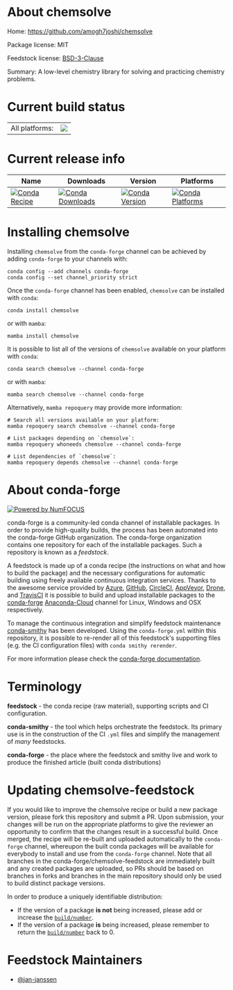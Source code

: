 About chemsolve
===============

Home: https://github.com/amogh7joshi/chemsolve

Package license: MIT

Feedstock license: [BSD-3-Clause](https://github.com/conda-forge/chemsolve-feedstock/blob/main/LICENSE.txt)

Summary: A low-level chemistry library for solving and practicing chemistry problems.

Current build status
====================


<table><tr><td>All platforms:</td>
    <td>
      <a href="https://dev.azure.com/conda-forge/feedstock-builds/_build/latest?definitionId=17110&branchName=main">
        <img src="https://dev.azure.com/conda-forge/feedstock-builds/_apis/build/status/chemsolve-feedstock?branchName=main">
      </a>
    </td>
  </tr>
</table>

Current release info
====================

| Name | Downloads | Version | Platforms |
| --- | --- | --- | --- |
| [![Conda Recipe](https://img.shields.io/badge/recipe-chemsolve-green.svg)](https://anaconda.org/conda-forge/chemsolve) | [![Conda Downloads](https://img.shields.io/conda/dn/conda-forge/chemsolve.svg)](https://anaconda.org/conda-forge/chemsolve) | [![Conda Version](https://img.shields.io/conda/vn/conda-forge/chemsolve.svg)](https://anaconda.org/conda-forge/chemsolve) | [![Conda Platforms](https://img.shields.io/conda/pn/conda-forge/chemsolve.svg)](https://anaconda.org/conda-forge/chemsolve) |

Installing chemsolve
====================

Installing `chemsolve` from the `conda-forge` channel can be achieved by adding `conda-forge` to your channels with:

```
conda config --add channels conda-forge
conda config --set channel_priority strict
```

Once the `conda-forge` channel has been enabled, `chemsolve` can be installed with `conda`:

```
conda install chemsolve
```

or with `mamba`:

```
mamba install chemsolve
```

It is possible to list all of the versions of `chemsolve` available on your platform with `conda`:

```
conda search chemsolve --channel conda-forge
```

or with `mamba`:

```
mamba search chemsolve --channel conda-forge
```

Alternatively, `mamba repoquery` may provide more information:

```
# Search all versions available on your platform:
mamba repoquery search chemsolve --channel conda-forge

# List packages depending on `chemsolve`:
mamba repoquery whoneeds chemsolve --channel conda-forge

# List dependencies of `chemsolve`:
mamba repoquery depends chemsolve --channel conda-forge
```


About conda-forge
=================

[![Powered by
NumFOCUS](https://img.shields.io/badge/powered%20by-NumFOCUS-orange.svg?style=flat&colorA=E1523D&colorB=007D8A)](https://numfocus.org)

conda-forge is a community-led conda channel of installable packages.
In order to provide high-quality builds, the process has been automated into the
conda-forge GitHub organization. The conda-forge organization contains one repository
for each of the installable packages. Such a repository is known as a *feedstock*.

A feedstock is made up of a conda recipe (the instructions on what and how to build
the package) and the necessary configurations for automatic building using freely
available continuous integration services. Thanks to the awesome service provided by
[Azure](https://azure.microsoft.com/en-us/services/devops/), [GitHub](https://github.com/),
[CircleCI](https://circleci.com/), [AppVeyor](https://www.appveyor.com/),
[Drone](https://cloud.drone.io/welcome), and [TravisCI](https://travis-ci.com/)
it is possible to build and upload installable packages to the
[conda-forge](https://anaconda.org/conda-forge) [Anaconda-Cloud](https://anaconda.org/)
channel for Linux, Windows and OSX respectively.

To manage the continuous integration and simplify feedstock maintenance
[conda-smithy](https://github.com/conda-forge/conda-smithy) has been developed.
Using the ``conda-forge.yml`` within this repository, it is possible to re-render all of
this feedstock's supporting files (e.g. the CI configuration files) with ``conda smithy rerender``.

For more information please check the [conda-forge documentation](https://conda-forge.org/docs/).

Terminology
===========

**feedstock** - the conda recipe (raw material), supporting scripts and CI configuration.

**conda-smithy** - the tool which helps orchestrate the feedstock.
                   Its primary use is in the construction of the CI ``.yml`` files
                   and simplify the management of *many* feedstocks.

**conda-forge** - the place where the feedstock and smithy live and work to
                  produce the finished article (built conda distributions)


Updating chemsolve-feedstock
============================

If you would like to improve the chemsolve recipe or build a new
package version, please fork this repository and submit a PR. Upon submission,
your changes will be run on the appropriate platforms to give the reviewer an
opportunity to confirm that the changes result in a successful build. Once
merged, the recipe will be re-built and uploaded automatically to the
`conda-forge` channel, whereupon the built conda packages will be available for
everybody to install and use from the `conda-forge` channel.
Note that all branches in the conda-forge/chemsolve-feedstock are
immediately built and any created packages are uploaded, so PRs should be based
on branches in forks and branches in the main repository should only be used to
build distinct package versions.

In order to produce a uniquely identifiable distribution:
 * If the version of a package **is not** being increased, please add or increase
   the [``build/number``](https://docs.conda.io/projects/conda-build/en/latest/resources/define-metadata.html#build-number-and-string).
 * If the version of a package **is** being increased, please remember to return
   the [``build/number``](https://docs.conda.io/projects/conda-build/en/latest/resources/define-metadata.html#build-number-and-string)
   back to 0.

Feedstock Maintainers
=====================

* [@jan-janssen](https://github.com/jan-janssen/)

